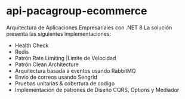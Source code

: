 # api-pacagroup-ecommerce
 Arquitectura de Aplicaciones Empresariales con .NET 8
 La solución presenta las siguientes implementaciones:
 - Health Check 
 - Redis 
 - Patrón Rate Limiting |Limite de Velocidad
 - Patrón Clean Architecture 
 - Arquitectura basada a eventos usando  RabbitMQ
 - Envio de correos usando Sengrid 
 - Pruebas unitarias & cobertura de codigo
 - Implementación de patrones de Diseño CQRS, Options y Mediador
